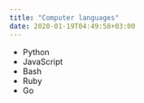 ```yaml
---
title: "Computer languages"
date: 2020-01-19T04:49:58+03:00
---
```


- Python
- JavaScript
- Bash
- Ruby
- Go

